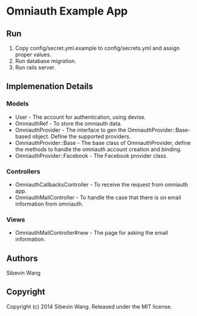 # Omniauth Example App

## Run

1. Copy config/secret.yml.example to config/secrets.yml and assign proper values.
2. Run database migration.
3. Run rails server.

## Implemenation Details

### Models

* User - The account for authentication, using devise.
* OmniauthRef - To store the omniauth data.
* OmniauthProvider - The interface to gen the OmniauthProvider::Base-based object. Define the supported providers.
* OmniauthProvider::Base - The base class of OmniauthProvider, define the methods to handle the omniauth account creation and binding.
* OmniauthProvider::Facebook  - The Facebook provider class.

### Controllers

* OmniauthCallbacksController - To receive the request from omniauth app.
* OmniauthMailController - To handle the case that there is on email information from omniauth.

### Views

* OmniauthMailController#new - The page for asking the email information.

## Authors

Sibevin Wang

## Copyright

Copyright (c) 2014 Sibevin Wang. Released under the MIT license.
